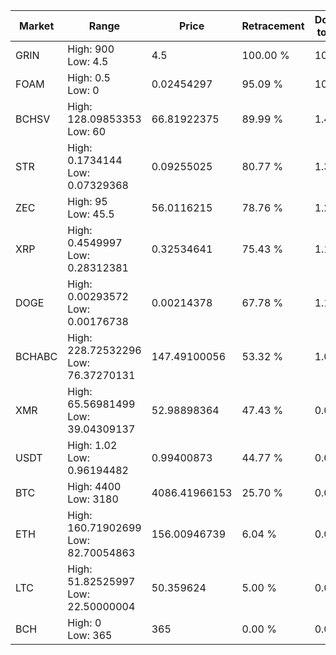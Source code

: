 | Market | Range | Price| Retracement | Doubles to 50% |
| --- | --- | --- | --- | --- |
| GRIN | High: 900<br />Low: 4.5 | 4.5 | 100.00 % | 100.50 |
| FOAM | High: 0.5<br />Low: 0 | 0.02454297 | 95.09 % | 10.19 |
| BCHSV | High: 128.09853353<br />Low: 60 | 66.81922375 | 89.99 % | 1.41 |
| STR | High: 0.1734144<br />Low: 0.07329368 | 0.09255025 | 80.77 % | 1.33 |
| ZEC | High: 95<br />Low: 45.5 | 56.0116215 | 78.76 % | 1.25 |
| XRP | High: 0.4549997<br />Low: 0.28312381 | 0.32534641 | 75.43 % | 1.13 |
| DOGE | High: 0.00293572<br />Low: 0.00176738 | 0.00214378 | 67.78 % | 1.10 |
| BCHABC | High: 228.72532296<br />Low: 76.37270131 | 147.49100056 | 53.32 % | 1.03 |
| XMR | High: 65.56981499<br />Low: 39.04309137 | 52.98898364 | 47.43 % | 0.00 |
| USDT | High: 1.02<br />Low: 0.96194482 | 0.99400873 | 44.77 % | 0.00 |
| BTC | High: 4400<br />Low: 3180 | 4086.41966153 | 25.70 % | 0.00 |
| ETH | High: 160.71902699<br />Low: 82.70054863 | 156.00946739 | 6.04 % | 0.00 |
| LTC | High: 51.82525997<br />Low: 22.50000004 | 50.359624 | 5.00 % | 0.00 |
| BCH | High: 0<br />Low: 365 | 365 | 0.00 % | 0.00 |
